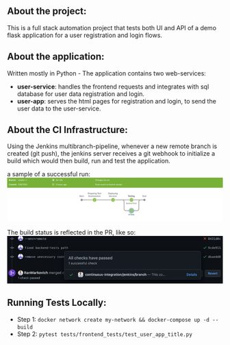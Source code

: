## About the project:

This is a full stack automation project that tests both UI and API of a demo flask application for a user registration and login flows.

## About the application:

Written mostly in Python - The application contains two web-services:
    
* **user-service**: handles the frontend requests and integrates with sql database for user data registration and login.
* **user-app**: serves the html pages for registration and login, to send the user data to the user-service.

## About the CI Infrastructure:

Using the Jenkins multibranch-pipeline, whenever a new remote branch is created (git push), the jenkins server receives a git webhook to initialize a build which would then build, run and test the application.

a sample of a successful run:
![img.png](img.png)

The build status is reflected in the PR, like so:
![img_1.png](img_1.png)

## Running Tests Locally:
* Step 1: ```docker network create my-network && docker-compose up -d --build```
* Step 2: ```pytest tests/frontend_tests/test_user_app_title.py```